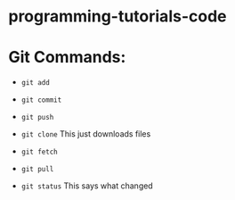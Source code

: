 # programming-tutorials-code


# Git Commands:

- `git add`

- `git commit`

- `git push`

- `git clone`
  This just downloads files

- `git fetch`

- `git pull`

- `git status`
  This says what changed
